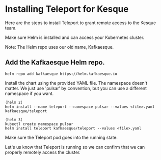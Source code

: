 # Installing Teleport for Kesque
Here are the steps to install Teleport to grant remote access to the Kesque team.

Make sure Helm is installed and can access your Kubernetes cluster.

Note: The Helm repo uses our old name, Kafkaesque.

## Add the Kafkaesque Helm repo.

```
helm repo add kafkaesque https://helm.kafkaesque.io
```

Install the chart using the provided YAML file. The namespace doesn't matter. We just use 'pulsar' by convention, but you can use a different namespace if you want.

```
(helm 2)
helm install --name teleport --namespace pulsar --values <file>.yaml kafkaesque/teleport

(helm 3)
kubectl create namespace pulsar
helm install teleport kafkaesque/teleport --values <file>.yaml
```

Make sure the Teleport pod goes into the running state.

Let's us know that Teleport is running so we can confirm that we can properly remotely access the cluster.
